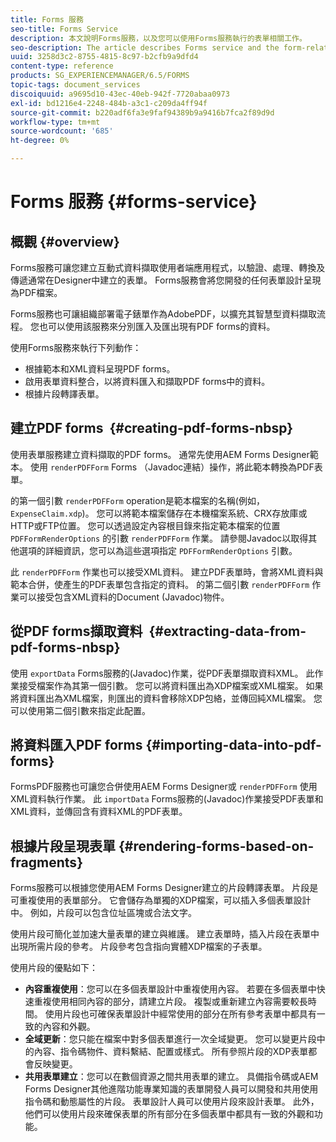 ```yaml
---
title: Forms 服務
seo-title: Forms Service
description: 本文說明Forms服務，以及您可以使用Forms服務執行的表單相關工作。
seo-description: The article describes Forms service and the form-related tasks you can perform using Forms service.
uuid: 3258d3c2-8755-4815-8c97-b2cfb9a9dfd4
content-type: reference
products: SG_EXPERIENCEMANAGER/6.5/FORMS
topic-tags: document_services
discoiquuid: a9695d10-43ec-40eb-942f-7720abaa0973
exl-id: bd1216e4-2248-484b-a3c1-c209da4ff94f
source-git-commit: b220adf6fa3e9faf94389b9a9416b7fca2f89d9d
workflow-type: tm+mt
source-wordcount: '685'
ht-degree: 0%

---
```


# Forms 服務 {#forms-service}

## 概觀 {#overview}

Forms服務可讓您建立互動式資料擷取使用者端應用程式，以驗證、處理、轉換及傳遞通常在Designer中建立的表單。 Forms服務會將您開發的任何表單設計呈現為PDF檔案。

Forms服務也可讓組織部署電子錶單作為AdobePDF，以擴充其智慧型資料擷取流程。 您也可以使用該服務來分別匯入及匯出現有PDF forms的資料。

使用Forms服務來執行下列動作：

* 根據範本和XML資料呈現PDF forms。
* 啟用表單資料整合，以將資料匯入和擷取PDF forms中的資料。
* 根據片段轉譯表單。

## 建立PDF forms  {#creating-pdf-forms-nbsp}

使用表單服務建立資料擷取的PDF forms。 通常先使用AEM Forms Designer範本。 使用 `renderPDFForm` Forms （Javadoc連結）操作，將此範本轉換為PDF表單。

的第一個引數 `renderPDFForm` operation是範本檔案的名稱(例如， `ExpenseClaim.xdp`)。 您可以將範本檔案儲存在本機檔案系統、CRX存放庫或HTTP或FTP位置。 您可以透過設定內容根目錄來指定範本檔案的位置 `PDFFormRenderOptions` 的引數 `renderPDFForm` 作業。 請參閱Javadoc以取得其他選項的詳細資訊，您可以為這些選項指定 `PDFFormRenderOptions` 引數。

此 `renderPDFForm` 作業也可以接受XML資料。 建立PDF表單時，會將XML資料與範本合併，使產生的PDF表單包含指定的資料。 的第二個引數 `renderPDFForm` 作業可以接受包含XML資料的Document (Javadoc)物件。

## 從PDF forms擷取資料  {#extracting-data-from-pdf-forms-nbsp}

使用 `exportData` Forms服務的(Javadoc)作業，從PDF表單擷取資料XML。 此作業接受檔案作為其第一個引數。 您可以將資料匯出為XDP檔案或XML檔案。 如果將資料匯出為XML檔案，則匯出的資料會移除XDP包絡，並傳回純XML檔案。 您可以使用第二個引數來指定此配置。

## 將資料匯入PDF forms {#importing-data-into-pdf-forms}

FormsPDF服務也可讓您合併使用AEM Forms Designer或 `renderPDFForm` 使用XML資料執行作業。 此 `importData` Forms服務的(Javadoc)作業接受PDF表單和XML資料，並傳回含有資料XML的PDF表單。

## 根據片段呈現表單 {#rendering-forms-based-on-fragments}

Forms服務可以根據您使用AEM Forms Designer建立的片段轉譯表單。 片段是可重複使用的表單部分。 它會儲存為單獨的XDP檔案，可以插入多個表單設計中。 例如，片段可以包含位址區塊或合法文字。

使用片段可簡化並加速大量表單的建立與維護。 建立表單時，插入片段在表單中出現所需片段的參考。 片段參考包含指向實體XDP檔案的子表單。

使用片段的優點如下：

* **內容重複使用**：您可以在多個表單設計中重複使用內容。 若要在多個表單中快速重複使用相同內容的部分，請建立片段。 複製或重新建立內容需要較長時間。 使用片段也可確保表單設計中經常使用的部分在所有參考表單中都具有一致的內容和外觀。
* **全域更新**：您只能在檔案中對多個表單進行一次全域變更。 您可以變更片段中的內容、指令碼物件、資料繫結、配置或樣式。 所有參照片段的XDP表單都會反映變更。
* **共用表單建立**：您可以在數個資源之間共用表單的建立。 具備指令碼或AEM Forms Designer其他進階功能專業知識的表單開發人員可以開發和共用使用指令碼和動態屬性的片段。 表單設計人員可以使用片段來設計表單。 此外，他們可以使用片段來確保表單的所有部分在多個表單中都具有一致的外觀和功能。
